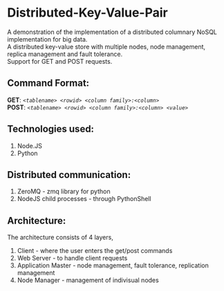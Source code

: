 # Distributed-Key-Value-Pair

A demonstration of the implementation of a distributed columnary NoSQL implementation for big data.  
A distributed key-value store with multiple nodes, node management, replica management and fault tolerance.  
Support for GET and POST requests.

## Command Format:  
**GET**:  _`<tablename> <rowid> <column family>:<column>`_  
**POST**: _`<tablename> <rowid> <column family>:<column> <value>`_

## Technologies used:  

1. Node.JS
2. Python

## Distributed communication:  

1. ZeroMQ - zmq library for python
2. NodeJS child processes - through PythonShell

## Architecture:  

The architecture consists of 4 layers,

1. Client - where the user enters the get/post commands
2. Web Server - to handle client requests
3. Application Master - node management, fault tolerance, replication management
4. Node Manager - management of indivisual nodes
